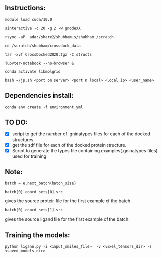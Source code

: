 ## Instructions:
```
module load cuda/10.0
```
```
sinteractive -c 20 -g 2 -w gnodeXX
```
```
rsync -aP  ada:/share2/shubham.s/shubham /scratch
```
```
cd /scratch/shubham/crossdock_data
```
```
tar -xvf CrossDocked2020.tgz -C structs
```
```
jupyter-notebook --no-browser &
```
```
conda activate libmolgrid
```
```
bash ~/jp.sh <port on server> <port n local> <local ip> <user_name>
```

## Dependencies install:
```
conda env create -f environment.yml
```

## TO DO:
- [x] script to get the number of .gninatypes files for each of the docked structures.
- [x] get the sdf file for each of the docked protein structure.
- [x] Script to generate the types file containing examples(.gninatypes files) used for training.

## Note:
```
batch = e.next_batch(batch_size)
```
```
batch[0].coord_sets[0].src
```
gives the source protein file for the first example of the batch.
```
batch[0].coord_sets[1].src
```
gives the source ligand file for the first example of the batch.

## Training the models:
```
python ligann.py -i <input_smiles_file>  -v <voxel_tensors_dir> -s
<saved_models_dir>
```
